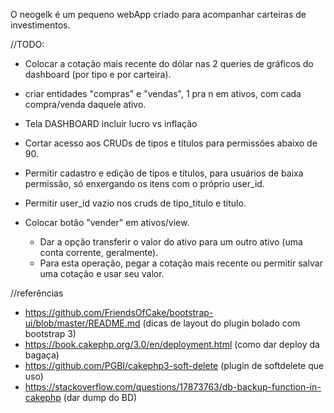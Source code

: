 O neogelk é um pequeno webApp criado para acompanhar carteiras de investimentos.

//TODO:
- Colocar a cotação mais recente do dólar nas 2 queries de gráficos do dashboard (por tipo e por carteira).
- criar entidades "compras" e "vendas", 1 pra n em ativos, com cada compra/venda daquele ativo.
- Tela DASHBOARD incluir lucro vs inflação
- Cortar acesso aos CRUDs de tipos e títulos para permissões abaixo de 90.
- Permitir cadastro e edição de tipos e títulos, para usuários de baixa permissão, só enxergando os itens com o próprio user_id.
- Permitir user_id vazio nos cruds de tipo_titulo e titulo.

- Colocar botão "vender" em ativos/view. 
  - Dar a opção transferir o valor do ativo para um outro ativo (uma conta corrente, geralmente).
  - Para esta operação, pegar a cotação mais recente ou permitir salvar uma cotação e usar seu valor.
  

//referências
- https://github.com/FriendsOfCake/bootstrap-ui/blob/master/README.md (dicas de layout do plugin bolado com bootstrap 3)
- https://book.cakephp.org/3.0/en/deployment.html (como dar deploy da bagaça)
- https://github.com/PGBI/cakephp3-soft-delete (plugin de softdelete que uso)
- https://stackoverflow.com/questions/17873763/db-backup-function-in-cakephp (dar dump do BD)
